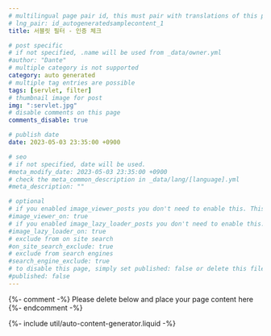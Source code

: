 ```yaml
---
# multilingual page pair id, this must pair with translations of this page. (This name must be unique)
# lng_pair: id_autogeneratedsamplecontent_1
title: 서블릿 필터 - 인증 체크

# post specific
# if not specified, .name will be used from _data/owner.yml
#author: "Dante"
# multiple category is not supported
category: auto generated
# multiple tag entries are possible
tags: [servlet, filter]
# thumbnail image for post
img: ":servlet.jpg"
# disable comments on this page
comments_disable: true

# publish date
date: 2023-05-03 23:35:00 +0900

# seo
# if not specified, date will be used.
#meta_modify_date: 2023-05-03 23:35:00 +0900
# check the meta_common_description in _data/lang/[language].yml
#meta_description: ""

# optional
# if you enabled image_viewer_posts you don't need to enable this. This is only if image_viewer_posts = false
#image_viewer_on: true
# if you enabled image_lazy_loader_posts you don't need to enable this. This is only if image_lazy_loader_posts = false
#image_lazy_loader_on: true
# exclude from on site search
#on_site_search_exclude: true
# exclude from search engines
#search_engine_exclude: true
# to disable this page, simply set published: false or delete this file
#published: false
---
```

{%- comment -%} Please delete below and place your page content here {%- endcomment -%}

{%- include util/auto-content-generator.liquid -%}

<!-- outline-start -->



<!-- outline-end -->
